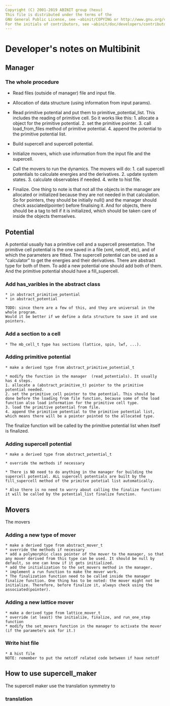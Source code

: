 ```yaml
---
Copyright (C) 2001-2019 ABINIT group (hexu)
This file is distributed under the terms of the
GNU General Public License, see ~abinit/COPYING or http://www.gnu.org/copyleft/gpl.txt.
For the initials of contributors, see ~abinit/doc/developers/contributors.txt .
---
```


# Developer's notes on Multibinit

## Manager
### The whole procedure
* Read files (outside of manager) file and input file.

* Allocation of data structure (using information from input params). 

* Read primitive potential and put them to primitive_potential_list. This includes the reading of primitive cell. So it works like this: 1. allocate a object for the primitive potential. 2. set the primitive pointer. 3. call load_from_files method of primitive potential. 4. append the potential to the primitive potential list.

* Build supercell and supercell potential. 

* Initialize movers, which use information from the input file and the supercell.

* Call the movers to run the dynamics. The movers will do: 1. call supercell potentials to calculate energies and the derivatives. 2. update system states. 3. calculate observables if needed. 4. write to hist file.

* Finalize. One thing to note is that not all the objects in the manager are allocated or initialized because they are not needed in that calculation. So for pointers, they should be initially null() and the manager should check assciated(pointer) before finalising it.  And for objects, there should be a tag to tell if it is initialized, which should be taken care of inside the objects themselves. 

## Potential
A potential usually has a primitive cell and a supercell presentation.
The primitive cell potential is the one saved in a file (xml, netcdf, etc), and of which the parameters are fitted.
The supercell potential can be used as a "calculator" to get the energies and their derivatives.
There are abstract type for both of them. To add a new potential one should add both of them. And the primitive potential should 
have a fill_supercell.

### Add has_varibles in the abstract class
    * in abstract_primitive_potential 
    * in abstract_potential
    
    TODO: since there are a few of this, and they are universal in the whole program. 
    Would it be better if we define a data structure to save it and use pointers.

### Add a section to a cell
    * The mb_cell_t type has sections (lattice, spin, lwf, ...).

### Adding primitive potential

    * make a derived type from abstract_primitive_potential_t

    * modify the function in the manager  (read_potentials). It usually has 4 steps.
    1. allocate a (abstract_primitive_t) pointer to the primitive potential needed.
    2. set the primitive_cell pointer to the potential. This should be done before the loading from file function, because some of the load function also load information for the primitive cell type.
    3. load the primitive potential from file. 
    4. append the primitive potential to the primitive potential list, which means there will be a pointer pointed to the allocated type.
    
   The finalize function will be called by the primitive potential list when itself is finalized. 

### Adding supercell potential

    * make a derived type from abstract_potential_t 

    * override the methods if necessary

    * There is NO need to do anything in the manager for building the supercell potential. ALL supercell potentials are built by the fill_supercell method of the primitve potetial list automatically.

    * Also there is no need to worry about calling the finalize function: it will be called by the potential_list finalize function. 
    

##  Movers
The movers
### Adding a new type of mover
    * make a derived type from abstract_mover_t
    * override the methods if necessary
    * add a polymorphic class pointer of the mover to the manager, so that any mover derived from this type can be used. It should be null by default, so one can know if it gets initialized.
    * add the initialization to the set_movers method in the manager. 
    * implement a run function to make the mover work. 
    * The finalization function need to be called inside the manager finalize function. One thing has to be noted: the mover might not be initialize. Therefore, before finalize it, always check using the associated(pointer). 

### Adding a new lattice mover
    * make a derived type from lattice_mover_t
    * override (at least) the initialize, finalize, and run_one_step function
    * modify the set_movers function in the manager to activate the mover (if the parameters ask for it.)
    
### Write hist file
    * A hist file 
    NOTE: remember to put the netcdf related code between if have netcdf

## How to use supercell_maker
The supercell maker use the translation symmetry to 
### translation

## 

